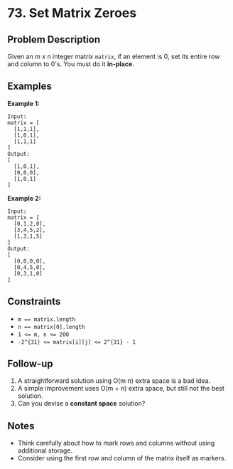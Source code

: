 # 73. Set Matrix Zeroes

## Problem Description
Given an m x n integer matrix `matrix`, if an element is 0, set its entire row and column to 0's.
You must do it **in-place**.

## Examples

**Example 1:**
```
Input:
matrix = [
  [1,1,1],
  [1,0,1],
  [1,1,1]
]
Output:
[
  [1,0,1],
  [0,0,0],
  [1,0,1]
]
```

**Example 2:**
```
Input:
matrix = [
  [0,1,2,0],
  [3,4,5,2],
  [1,3,1,5]
]
Output:
[
  [0,0,0,0],
  [0,4,5,0],
  [0,3,1,0]
]
```

## Constraints
- `m == matrix.length`
- `n == matrix[0].length`
- `1 <= m, n <= 200`
- `-2^{31} <= matrix[i][j] <= 2^{31} - 1`

## Follow-up
1. A straightforward solution using O(m·n) extra space is a bad idea.
2. A simple improvement uses O(m + n) extra space, but still not the best solution.
3. Can you devise a **constant space** solution?

## Notes
- Think carefully about how to mark rows and columns without using additional storage.
- Consider using the first row and column of the matrix itself as markers.

